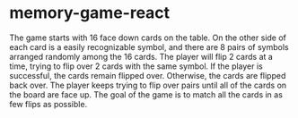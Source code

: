# memory-game-react

The game starts with 16 face down cards on the table. On the other side of each card is a easily recognizable symbol, and there are 8 pairs of symbols arranged randomly among the 16 cards. The player will flip 2 cards at a time, trying to flip over 2 cards with the same symbol. If the player is successful, the cards remain flipped over. Otherwise, the cards are flipped back over. The player keeps trying to flip over pairs until all of the cards on the board are face up. The goal of the game is to match all the cards in as few flips as possible.

